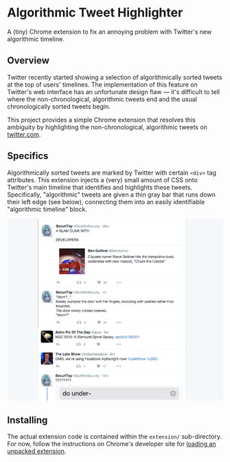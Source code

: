 # Algorithmic Tweet Highlighter

A (tiny) Chrome extension to fix an annoying problem with Twitter's new algorithmic timeline.

## Overview

Twitter recently started showing a selection of algorithmically sorted tweets at the top of users' timelines. The implementation of this feature on Twitter's web interface has an unfortunate design flaw — it's difficult to tell where the non-chronological, algorithmic tweets end and the usual chronologically sorted tweets begin.

This project provides a simple Chrome extension that resolves this ambiguity by highlighting the non-chronological, algorithmic tweets on [twitter.com](https://twitter.com).

## Specifics

Algorithmically sorted tweets are marked by Twitter with certain `<div>` tag attributes. This extension injects a (very) small amount of CSS onto Twitter's main timeline that identifies and highlights these tweets. Specifically, "algorithmic" tweets are given a thin gray bar that runs down their left edge (see below), connecting them into an easily identifiable "algorithmic timeline" block.

![screenshot 1](screenshot-1.png?raw=true "Algorithmic (top) vs. Chronological (bottom)")

## Installing

The actual extension code is contained within the `extension/` sub-directory. For now, follow the instructions on Chrome's developer site for [loading an unpacked extension](https://developer.chrome.com/extensions/getstarted#unpacked).

